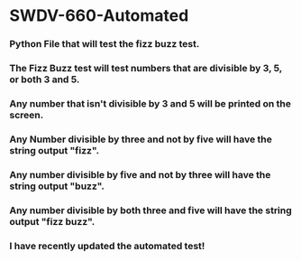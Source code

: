 # SWDV-660-Automated

### Python File that will test the fizz buzz test.
### The Fizz Buzz test will test numbers that are divisible by 3, 5, or both 3 and 5.
### Any number that isn't divisible by 3 and 5 will be printed on the screen.
### Any Number divisible by three and not by five will have the string output "fizz".
### Any number divisible by five and not by three will have the string output "buzz".
### Any number divisible by both three and five will have the string output "fizz buzz".
### I have recently updated the automated test!
